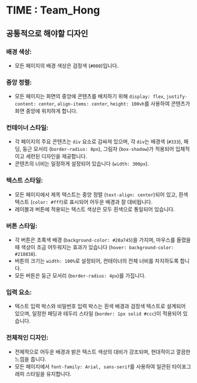 # TIME : Team_Hong

## 공통적으로 해야할 디자인

### 배경 색상:
- 모든 페이지의 배경 색상은 검정색 (`#000`)입니다. 

### 중앙 정렬:
- 모든 페이지는 화면의 중앙에 콘텐츠를 배치하기 위해 `display: flex`, `justify-content: center`, `align-items: center`, `height: 100vh`를 사용하여 콘텐츠가 화면 중앙에 위치하게 합니다.

### 컨테이너 스타일:
- 각 페이지의 주요 콘텐츠는 `div` 요소로 감싸져 있으며, 각 `div`는 배경색 (`#333`), 패딩, 둥근 모서리 (`border-radius: 8px`), 그림자 (`box-shadow`)가 적용되어 입체적이고 세련된 디자인을 제공합니다.
- 콘텐츠의 너비는 일정하게 설정되어 있습니다 (`width: 300px`).

### 텍스트 스타일:
- 모든 페이지에서 제목 텍스트는 중앙 정렬 (`text-align: center`)되어 있고, 흰색 텍스트 (`color: #fff`)로 표시되어 어두운 배경과 잘 대비됩니다.
- 레이블과 버튼에 적용되는 텍스트 색상은 모두 흰색으로 통일되어 있습니다.

### 버튼 스타일:
- 각 버튼은 초록색 배경 (`background-color: #28a745`)을 가지며, 마우스를 올렸을 때 색상이 조금 어두워지는 효과가 있습니다 (`hover: background-color: #218838`).
- 버튼의 크기는 `width: 100%`로 설정되어, 컨테이너의 전체 너비를 차지하도록 합니다.
- 모든 버튼은 둥근 모서리 (`border-radius: 4px`)를 가집니다.

### 입력 요소:
- 텍스트 입력 박스와 비밀번호 입력 박스는 흰색 배경과 검정색 텍스트로 설계되어 있으며, 일정한 패딩과 테두리 스타일 (`border: 1px solid #ccc`)이 적용되어 있습니다.

### 전체적인 디자인:
- 전체적으로 어두운 배경과 밝은 텍스트 색상의 대비가 강조되며, 현대적이고 깔끔한 느낌을 줍니다.
- 모든 페이지에서 `font-family: Arial, sans-serif`를 사용하여 일관된 타이포그래피 스타일을 유지합니다.
